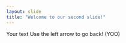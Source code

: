 ```yaml
---
layout: slide
title: "Welcome to our second slide!"
---
```

Your text
Use the left arrow to go back! (YOO)

